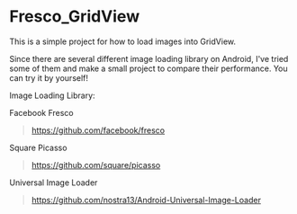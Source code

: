 # Fresco_GridView

This is a simple project for how to load images into GridView.

Since there are several different image loading library on Android, I've tried some of them and make a small project to compare their performance.
You can try it by yourself!

Image Loading Library:

Facebook Fresco
> https://github.com/facebook/fresco

Square Picasso
> https://github.com/square/picasso

Universal Image Loader
> https://github.com/nostra13/Android-Universal-Image-Loader